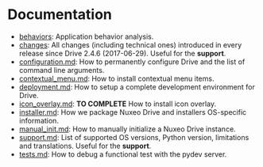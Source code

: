 # Documentation

- [behaviors](behaviors/): Application behavior analysis.
- [changes](changes/): All changes (including technical ones) introduced in every release since Drive 2.4.6 (2017-06-29). Useful for the **support**.
- [configuration.md](configuration.md): How to permanently configure Drive and the list of command line arguments.
- [contextual_menu.md](contextual_menu.md): How to install contextual menu items.
- [deployment.md](deployment.md): How to setup a complete development environment for Drive.
- [icon_overlay.md](icon_overlay.md): **TO COMPLETE** How to install icon overlay.
- [installer.md](installer.md): How we package Nuxeo Drive and installers OS-specific information.
- [manual_init.md](manual_init.md): How to manually initialize a Nuxeo Drive instance.
- [support.md](support.md): List of supported OS versions, Python version, limitations and translations. Useful for the **support**.
- [tests.md](tests.md): How to debug a functional test with the pydev server.
